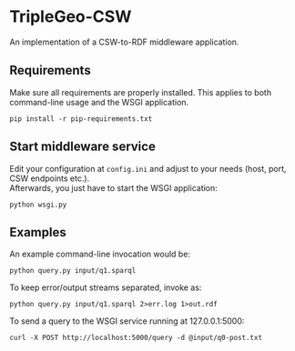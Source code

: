 TripleGeo-CSW
=============

An implementation of a CSW-to-RDF middleware application.

Requirements
------------

Make sure all requirements are properly installed. This applies to both command-line usage and the WSGI application.

    pip install -r pip-requirements.txt

Start middleware service
------------------------

Edit your configuration at `config.ini` and adjust to your needs (host, port, CSW endpoints etc.).  
Afterwards, you just have to start the WSGI application:

    python wsgi.py

Examples
--------

An example command-line invocation would be:

    python query.py input/q1.sparql
    
To keep error/output streams separated, invoke as:

    python query.py input/q1.sparql 2>err.log 1>out.rdf

To send a query to the WSGI service running at 127.0.0.1:5000:

    curl -X POST http://localhost:5000/query -d @input/q0-post.txt


